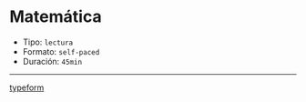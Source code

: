 # Matemática

- Tipo: `lectura`
- Formato: `self-paced`
- Duración: `45min`

---

[typeform](https://laboratoria.typeform.com/to/TYPEFORM_ID_TESTS_MATH?email=xxxxx&fname=xxxxx&city=xxxxx&flow=xxxxx&uid=xxxxx&cohortid=xxxxx&courseid=xxxxx&unitid=xxxxx&partid=xxxxx)
